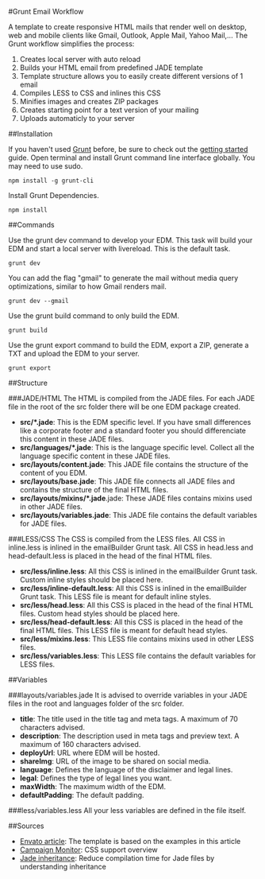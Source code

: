 #Grunt Email Workflow

A template to create responsive HTML mails that render well on desktop, web and mobile clients like Gmail, Outlook, Apple Mail, Yahoo Mail,... The Grunt workflow simplifies the process:
  1. Creates local server with auto reload
  2. Builds your HTML email from predefined JADE template
  3. Template structure allows you to easily create different versions of 1 email 
  4. Compiles LESS to CSS and inlines this CSS
  5. Minifies images and creates ZIP packages
  6. Creates starting point for a text version of your mailing
  7. Uploads automaticly to your server

##Installation

If you haven't used [Grunt](http://gruntjs.com/) before, be sure to check out the [getting started](http://gruntjs.com/getting-started) guide. Open terminal and install Grunt command line interface globally. You may need to use sudo.
```
npm install -g grunt-cli
```

Install Grunt Dependencies.
```
npm install
```

##Commands

Use the grunt dev command to develop your EDM. This task will build your EDM and start a local server with livereload. This is the default task.
```
grunt dev
```

You can add the flag "gmail" to generate the mail without media query optimizations, similar to how Gmail renders mail.
```
grunt dev --gmail
```

Use the grunt build command to only build the EDM.
```
grunt build
```

Use the grunt export command to build the EDM, export a ZIP, generate a TXT and upload the EDM to your server.
```
grunt export
```

##Structure

###JADE/HTML
The HTML is compiled from the JADE files. For each JADE file in the root of the src folder there will be one EDM package created.

- **src/*.jade**: This is the EDM specific level. If you have small differences like a corporate footer and a standard footer you should differenciate this content in these JADE files.
- **src/languages/*.jade**: This is the language specific level. Collect all the language specific content in these JADE files.
- **src/layouts/content.jade**: This JADE file contains the structure of the content of you EDM.
- **src/layouts/base.jade**: This JADE file connects all JADE files and contains the structure of the final HTML files.
- **src/layouts/mixins/*.jade**.jade: These JADE files contains mixins used in other JADE files.
- **src/layouts/variables.jade**: This JADE file contains the default variables for JADE files.

###LESS/CSS
The CSS is compiled from the LESS files. All CSS in inline.less is inlined in the emailBuilder Grunt task. All CSS in head.less and head-default.less is placed in the head of the final HTML files.

- **src/less/inline.less**: All this CSS is inlined in the emailBuilder Grunt task. Custom inline styles should be placed here.
- **src/less/inline-default.less**: All this CSS is inlined in the emailBuilder Grunt task. This LESS file is meant for default inline styles.
- **src/less/head.less**: All this CSS is placed in the head of the final HTML files. Custom head styles should be placed here.
- **src/less/head-default.less**: All this CSS is placed in the head of the final HTML files. This LESS file is meant for default head styles.
- **src/less/mixins.less**: This LESS file contains mixins used in other LESS files.
- **src/less/variables.less**: This LESS file contains the default variables for LESS files.

##Variables

###layouts/variables.jade
It is advised to override variables in your JADE files in the root and languages folder of the src folder.

- **title**: The title used in the title tag and meta tags. A maximum of 70 characters advised.
- **description**: The description used in meta tags and preview text. A maximum of 160 characters advised.
- **deployUrl**: URL where EDM will be hosted.
- **shareImg**: URL of the image to be shared on social media.
- **language**: Defines the language of the disclaimer and legal lines.
- **legal**: Defines the type of legal lines you want.
- **maxWidth**: The maximum width of the EDM.
- **defaultPadding**: The default padding.

###less/variables.less
All your less variables are defined in the file itself.

##Sources
- [Envato article](http://webdesign.tutsplus.com/tutorials/creating-a-future-proof-responsive-email-without-media-queries--cms-23919): The template is based on the examples in this article
- [Campaign Monitor](https://www.campaignmonitor.com/css/): CSS support overview
- [Jade inheritance](https://github.com/paulyoung/jade-inheritance): Reduce compilation time for Jade files by understanding inheritance

